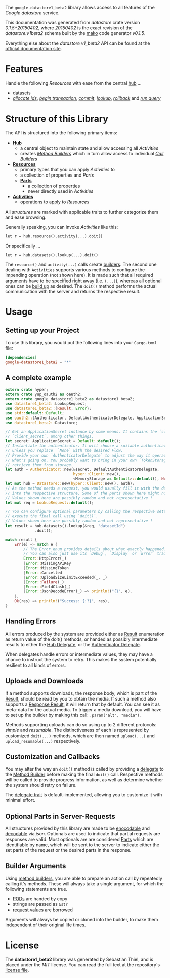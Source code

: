 <!---
DO NOT EDIT !
This file was generated automatically from 'src/mako/api/README.md.mako'
DO NOT EDIT !
-->
The `google-datastore1_beta2` library allows access to all features of the *Google datastore* service.

This documentation was generated from *datastore* crate version *0.1.5+20150402*, where *20150402* is the exact revision of the *datastore:v1beta2* schema built by the [mako](http://www.makotemplates.org/) code generator *v0.1.5*.

Everything else about the *datastore* *v1_beta2* API can be found at the
[official documentation site](https://developers.google.com/datastore/).
# Features

Handle the following *Resources* with ease from the central [hub](http://byron.github.io/google-apis-rs/google_datastore1_beta2/struct.Datastore.html) ... 

* datasets
 * [*allocate ids*](http://byron.github.io/google-apis-rs/google_datastore1_beta2/struct.DatasetAllocateIdCall.html), [*begin transaction*](http://byron.github.io/google-apis-rs/google_datastore1_beta2/struct.DatasetBeginTransactionCall.html), [*commit*](http://byron.github.io/google-apis-rs/google_datastore1_beta2/struct.DatasetCommitCall.html), [*lookup*](http://byron.github.io/google-apis-rs/google_datastore1_beta2/struct.DatasetLookupCall.html), [*rollback*](http://byron.github.io/google-apis-rs/google_datastore1_beta2/struct.DatasetRollbackCall.html) and [*run query*](http://byron.github.io/google-apis-rs/google_datastore1_beta2/struct.DatasetRunQueryCall.html)




# Structure of this Library

The API is structured into the following primary items:

* **[Hub](http://byron.github.io/google-apis-rs/google_datastore1_beta2/struct.Datastore.html)**
    * a central object to maintain state and allow accessing all *Activities*
    * creates [*Method Builders*](http://byron.github.io/google-apis-rs/google_datastore1_beta2/trait.MethodsBuilder.html) which in turn
      allow access to individual [*Call Builders*](http://byron.github.io/google-apis-rs/google_datastore1_beta2/trait.CallBuilder.html)
* **[Resources](http://byron.github.io/google-apis-rs/google_datastore1_beta2/trait.Resource.html)**
    * primary types that you can apply *Activities* to
    * a collection of properties and *Parts*
    * **[Parts](http://byron.github.io/google-apis-rs/google_datastore1_beta2/trait.Part.html)**
        * a collection of properties
        * never directly used in *Activities*
* **[Activities](http://byron.github.io/google-apis-rs/google_datastore1_beta2/trait.CallBuilder.html)**
    * operations to apply to *Resources*

All *structures* are marked with applicable traits to further categorize them and ease browsing.

Generally speaking, you can invoke *Activities* like this:

```Rust,ignore
let r = hub.resource().activity(...).doit()
```

Or specifically ...

```ignore
let r = hub.datasets().lookup(...).doit()
```

The `resource()` and `activity(...)` calls create [builders][builder-pattern]. The second one dealing with `Activities` 
supports various methods to configure the impending operation (not shown here). It is made such that all required arguments have to be 
specified right away (i.e. `(...)`), whereas all optional ones can be [build up][builder-pattern] as desired.
The `doit()` method performs the actual communication with the server and returns the respective result.

# Usage

## Setting up your Project

To use this library, you would put the following lines into your `Cargo.toml` file:

```toml
[dependencies]
google-datastore1_beta2 = "*"
```

## A complete example

```Rust
extern crate hyper;
extern crate yup_oauth2 as oauth2;
extern crate google_datastore1_beta2 as datastore1_beta2;
use datastore1_beta2::LookupRequest;
use datastore1_beta2::{Result, Error};
use std::default::Default;
use oauth2::{Authenticator, DefaultAuthenticatorDelegate, ApplicationSecret, MemoryStorage};
use datastore1_beta2::Datastore;

// Get an ApplicationSecret instance by some means. It contains the `client_id` and 
// `client_secret`, among other things.
let secret: ApplicationSecret = Default::default();
// Instantiate the authenticator. It will choose a suitable authentication flow for you, 
// unless you replace  `None` with the desired Flow.
// Provide your own `AuthenticatorDelegate` to adjust the way it operates and get feedback about 
// what's going on. You probably want to bring in your own `TokenStorage` to persist tokens and
// retrieve them from storage.
let auth = Authenticator::new(&secret, DefaultAuthenticatorDelegate,
                              hyper::Client::new(),
                              <MemoryStorage as Default>::default(), None);
let mut hub = Datastore::new(hyper::Client::new(), auth);
// As the method needs a request, you would usually fill it with the desired information
// into the respective structure. Some of the parts shown here might not be applicable !
// Values shown here are possibly random and not representative !
let mut req = LookupRequest::default();

// You can configure optional parameters by calling the respective setters at will, and
// execute the final call using `doit()`.
// Values shown here are possibly random and not representative !
let result = hub.datasets().lookup(&req, "datasetId")
             .doit();

match result {
    Err(e) => match e {
        // The Error enum provides details about what exactly happened.
        // You can also just use its `Debug`, `Display` or `Error` traits
        Error::HttpError(_)
        |Error::MissingAPIKey
        |Error::MissingToken
        |Error::Cancelled
        |Error::UploadSizeLimitExceeded(_, _)
        |Error::Failure(_)
        |Error::FieldClash(_)
        |Error::JsonDecodeError(_) => println!("{}", e),
    },
    Ok(res) => println!("Success: {:?}", res),
}

```
## Handling Errors

All errors produced by the system are provided either as [Result](http://byron.github.io/google-apis-rs/google_datastore1_beta2/enum.Result.html) enumeration as return value of 
the doit() methods, or handed as possibly intermediate results to either the 
[Hub Delegate](http://byron.github.io/google-apis-rs/google_datastore1_beta2/trait.Delegate.html), or the [Authenticator Delegate](http://byron.github.io/google-apis-rs/google_datastore1_beta2/../yup-oauth2/trait.AuthenticatorDelegate.html).

When delegates handle errors or intermediate values, they may have a chance to instruct the system to retry. This 
makes the system potentially resilient to all kinds of errors.

## Uploads and Downloads
If a method supports downloads, the response body, which is part of the [Result](http://byron.github.io/google-apis-rs/google_datastore1_beta2/enum.Result.html), should be
read by you to obtain the media.
If such a method also supports a [Response Result](http://byron.github.io/google-apis-rs/google_datastore1_beta2/trait.ResponseResult.html), it will return that by default.
You can see it as meta-data for the actual media. To trigger a media download, you will have to set up the builder by making
this call: `.param("alt", "media")`.

Methods supporting uploads can do so using up to 2 different protocols: 
*simple* and *resumable*. The distinctiveness of each is represented by customized 
`doit(...)` methods, which are then named `upload(...)` and `upload_resumable(...)` respectively.

## Customization and Callbacks

You may alter the way an `doit()` method is called by providing a [delegate](http://byron.github.io/google-apis-rs/google_datastore1_beta2/trait.Delegate.html) to the 
[Method Builder](http://byron.github.io/google-apis-rs/google_datastore1_beta2/trait.CallBuilder.html) before making the final `doit()` call. 
Respective methods will be called to provide progress information, as well as determine whether the system should 
retry on failure.

The [delegate trait](http://byron.github.io/google-apis-rs/google_datastore1_beta2/trait.Delegate.html) is default-implemented, allowing you to customize it with minimal effort.

## Optional Parts in Server-Requests

All structures provided by this library are made to be [enocodable](http://byron.github.io/google-apis-rs/google_datastore1_beta2/trait.RequestValue.html) and 
[decodable](http://byron.github.io/google-apis-rs/google_datastore1_beta2/trait.ResponseResult.html) via *json*. Optionals are used to indicate that partial requests are responses 
are valid.
Most optionals are are considered [Parts](http://byron.github.io/google-apis-rs/google_datastore1_beta2/trait.Part.html) which are identifiable by name, which will be sent to 
the server to indicate either the set parts of the request or the desired parts in the response.

## Builder Arguments

Using [method builders](http://byron.github.io/google-apis-rs/google_datastore1_beta2/trait.CallBuilder.html), you are able to prepare an action call by repeatedly calling it's methods.
These will always take a single argument, for which the following statements are true.

* [PODs][wiki-pod] are handed by copy
* strings are passed as `&str`
* [request values](http://byron.github.io/google-apis-rs/google_datastore1_beta2/trait.RequestValue.html) are borrowed

Arguments will always be copied or cloned into the builder, to make them independent of their original life times.

[wiki-pod]: http://en.wikipedia.org/wiki/Plain_old_data_structure
[builder-pattern]: http://en.wikipedia.org/wiki/Builder_pattern
[google-go-api]: https://github.com/google/google-api-go-client

# License
The **datastore1_beta2** library was generated by Sebastian Thiel, and is placed 
under the *MIT* license.
You can read the full text at the repository's [license file][repo-license].

[repo-license]: https://github.com/Byron/google-apis-rs/LICENSE.md
